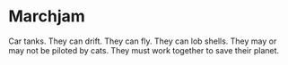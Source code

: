 # Marchjam

Car tanks. They can drift. They can fly. They can lob shells. They may or may not be piloted by cats. They must work together to save their planet.
